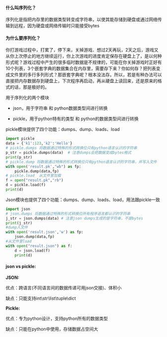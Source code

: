 #### 什么叫序列化？

序列化是指把内存里的数据类型转变成字符串，以使其能存储到硬盘或通过网络传输到远程，因为硬盘或网络传输时只能接受bytes

#### 为什么要序列化？

你打游戏过程中，打累了，停下来，关掉游戏、想过2天再玩，2天之后，游戏又从你上次停止的地方继续运行，你上次游戏的进度肯定保存在硬盘上了，是以何种形式呢？游戏过程中产生的很多临时数据是不规律的，可能在你关掉游戏时正好有10个列表，3个嵌套字典的数据集合在内存里，需要存下来？你如何存？把列表变成文件里的多行多列形式？那嵌套字典呢？根本没法存。所以，若是有种办法可以直接把内存数据存到硬盘上，下次程序再启动，再从硬盘上读回来，还是原来的格式的话，那是极好的。

用于序列化的两个模块

* json，用于字符串 和 python数据类型间进行转换

* pickle，用于python特有的类型 和 python的数据类型间进行转换

pickle模块提供了四个功能：dumps、dump、loads、load

```py
import pickle
data = {'k1':123,'k2':'Hello'}
# pickle.dumps 将数据通过特殊的形式转换位只有python语言认识的字符串
p_str = pickle.dumps(data)  # 注意dumps会把数据变成bytes格式
print(p_str)
# pickle.dump 将数据通过特殊的形式转换位只有python语言认识的字符串，并写入文件
with open('result.pk',"wb") as fp:
    pickle.dump(data,fp)
# pickle.load  从文件里加载
f = open("result.pk","rb")
d = pickle.load(f)
print(d)
```

Json模块也提供了四个功能：dumps、dump、loads、load，用法跟pickle一致

```py
import json
# json.dumps 将数据通过特殊的形式转换位所有程序语言都认识的字符串
j_str = json.dumps(data) # 注意json dumps生成的是字符串，不是bytes
print(j_str)
#dump入文件 
with open('result.json','w') as fp:
    json.dump(data,fp)
#从文件里load
with open("result.json") as f:
    d = json.load(f)
    print(d)
```



#### json vs pickle:

**JSON:**

优点：跨语言\(不同语言间的数据传递可用json交接\)、体积小

缺点：只能支持int\str\list\tuple\dict

**Pickle:**

优点：专为python设计，支持python所有的数据类型

缺点：只能在python中使用，存储数据占空间大

